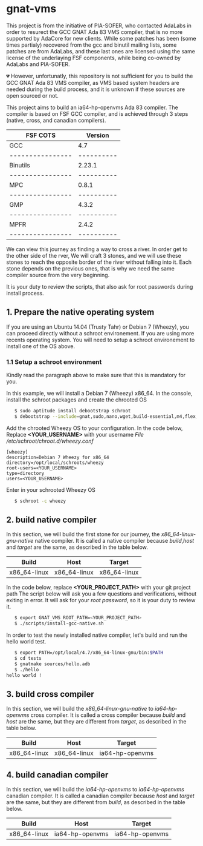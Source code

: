 # gnat-vms

This project is from the initiative of PIA-SOFER, who contacted AdaLabs in order to resurect the GCC GNAT Ada 83 VMS compiler, that is no more supported by AdaCore for new clients. 
While some patches has been (some times partialy) recovered from the gcc and binutil mailing lists, some patches are from AdaLabs, 
and these last ones are licensed using the same license of the underlaying FSF components, while being co-owned by AdaLabs and PIA-SOFER.

:broken_heart: However, unfortunatly, this repository is not sufficient for you to build the GCC GNAT Ada 83 VMS compiler, as VMS based system headers are needed during the build process,
 and it is unknown if these sources are open sourced or not. 

This project aims to build an ia64-hp-openvms Ada 83 compiler. The compiler is based on FSF GCC compiler, and is achieved through 3 steps (native, cross, and canadian compilers).

FSF COTS        | Version
----------------|----------
GCC             | 4.7 
----------------|----------
Binutils        | 2.23.1
----------------|----------
MPC             | 0.8.1
----------------|----------
GMP             | 4.3.2
----------------|----------
MPFR            | 2.4.2
----------------|----------

We can view this journey as finding a way to cross a river. In order get to the other side of the rver, We will craft 3 stones, and we will use these stones to reach the opposite border of the river
without falling into it.
Each stone depends on the previous ones, that is why we need the same compiler source from the very beginning.

It is your duty to review the scripts, that also ask for root passwords during install process.

## 1. Prepare the native operating system

If you are using an Ubuntu 14.04 (Trusty Tahr) or Debian 7 (Wheezy), you can proceed directly without a schroot environement.
If you are using more recents operating system. You will need to setup a schroot environement to install one of the OS above.

### 1.1 Setup a schroot environment

Kindly read the paragraph above to make sure that this is mandatory for you.

In this example, we will install a Debian 7 (Wheezy) x86_64.
In the console, install the schroot packages and create the chrooted OS
```bash
   $ sudo aptitude install debootstrap schroot
   $ debootstrap --include=gnat,sudo,nano,wget,build-essential,m4,flex,bison,lsb-release,texinfo  wheezy /opt/local/schroots/wheezy
```

Add the chrooted Wheezy OS to your configuration. In the code below, Replace **<YOUR_USERNAME>** with your username
*File /etc/schroot/chroot.d/wheezy.conf*
```
[wheezy]
description=Debian 7 Wheezy for x86_64
directory=/opt/local/schroots/wheezy
root-users=<YOUR_USERNAME>
type=directory
users=<YOUR_USERNAME>
```

Enter in your schrooted Wheezy OS
```bash
   $ schroot -c wheezy
```

## 2. build native compiler

In this section, we will build the first stone for our journey, the *x86_64-linux-gnu-native* native compiler. It is called a native compiler because *build*,*host* and  *target* are the same,
 as described in the table below.

Build        | Host         | Target
------------ |--------------|------
x86_64-linux | x86_64-linux | x86_64-linux


In the code below, replace **<YOUR_PROJECT_PATH>** with your git project path
The script below will ask you a few questions and verifications, without exiting in error. 
It will ask for your *root password*, so it is your duty to review it.
```bash
   $ export GNAT_VMS_ROOT_PATH=<YOUR_PROJECT_PATH>
   $ ./scripts/install-gcc-native.sh
```

In order to test the newly installed native compiler, let's build and run the hello world test.

```bash
   $ export PATH=/opt/local/4.7/x86_64-linux-gnu/bin:$PATH
   $ cd tests
   $ gnatmake sources/hello.adb
   $ ./hello
hello world !
```

## 3. build cross compiler

In this section, we will build the *x86_64-linux-gnu-native* to *ia64-hp-openvms* cross compiler. It is called a cross compiler because *build* and *host* are the same, but they are different from *target*, 
 as described in the table below.

Build        | Host         | Target
------------ |--------------|------
x86_64-linux | x86_64-linux | ia64-hp-openvms


## 4. build canadian compiler

In this section, we will build the *ia64-hp-openvms* to *ia64-hp-openvms* canadian compiler. It is called a canadian compiler because *host* and *target* are the same, but they are different from *build*,
 as described in the table below.

Build        | Host            | Target
------------ |-----------------|------
x86_64-linux | ia64-hp-openvms | ia64-hp-openvms


